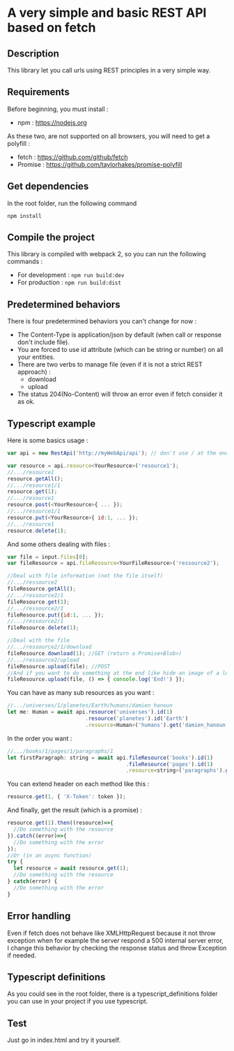 # A very simple and basic REST API based on fetch

## Description
This library let you call urls using REST principles in a very simple way.

## Requirements
Before beginning, you must install :
* npm : https://nodejs.org

As these two, are not supported on all browsers, you will need to get a polyfill :
* fetch : https://github.com/github/fetch
* Promise : https://github.com/taylorhakes/promise-polyfill

## Get dependencies
In the root folder, run the following command
```
npm install
```

## Compile the project
This library is compiled with webpack 2, so you can run the following commands :
* For development : `npm run build:dev`
* For production : `npm run build:dist`

## Predetermined behaviors
There is four predetermined behaviors you can't change for now :
* The Content-Type is application/json by default (when call or response don't include file).
* You are forced to use id attribute (which can be string or number) on all your entities.
* There are two verbs to manage file (even if it is not a strict REST approach) :
  * download
  * upload
* The status 204(No-Content) will throw an error even if fetch consider it as ok.

## Typescript example
Here is some basics usage :
```javascript
var api = new RestApi('http://myWebApi/api'); // don't use / at the end

var resource = api.resource<YourResource>('resource1');
//.../resource1
resource.getAll();     
//.../resource1/1
resource.get(1);
//.../resource1
resource.post(<YourResource>{ ... });
//.../resource1/1
resource.put(<YourResource>{ id:1, ... });
//.../resource1
resource.delete(1);
```

And some others dealing with files :
```javascript
var file = input.files[0];
var fileResource = api.fileResource<YourFileResource>('ressource2');

//Deal with file information (not the file itself)
//.../ressource2
fileResource.getAll();
//.../ressource2/1
fileResource.get(1);
//.../ressource2/1
fileResource.put({id:1, ... });
//.../ressource2/1
fileResource.delete(1);

//Deal with the file
//.../ressource2/1/download
fileResource.download(1); //GET (return a Promise<Blob>)
//.../ressource2/upload
fileResource.upload(file); //POST
//And if you want to do something at the end like hide an image of a loader in both case success and error
fileResource.upload(file, () => { console.log('End!') });
```

You can have as many sub resources as you want :
```javascript
//.../universes/1/planetes/Earth/humans/damien_hanoun
let me: Human = await api.resource('universes').id(1)
                         .resource('planetes').id('Earth')
                         .resource<Human>('humans').get('damien_hanoun');
```

In the order you want :
```javascript
//.../books/1/pages/1/paragraphs/1
let firstParagraph: string = await api.fileResource('books').id(1)
                                      .fileResource('pages').id(1)
                                      .resource<string>('paragraphs').get(1);
```

You can extend header on each method like this :
```javascript
resource.get(1, { 'X-Token': token });
```

And finally, get the result (which is a promise) :
```javascript
resource.get(1).then((resource)=>{
  //Do something with the resource
}).catch((error)=>{
  //Do something with the error
});
//Or (in an async function)
try {
  let resource = await resource.get(1);
  //Do something with the resource
} catch(error) {
  //Do something with the error
}
```

## Error handling
Even if fetch does not behave like XMLHttpRequest because it not throw exception when for example the server respond a 500 internal server error, I change this behavior by checking the response status and throw Exception if needed.

## Typescript definitions
As you could see in the root folder, there is a typescript_definitions folder you can use in your project if you use typescript.

## Test
Just go in index.html and try it yourself.
